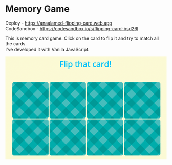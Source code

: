 # Memory Game
Deploy - https://anaalamed-flipping-card.web.app   
CodeSandbox - https://codesandbox.io/s/flipping-card-bsd26l

This is memory card game. Click on the card to flip it and try to match all the cards.  
I've developed it with Vanila JavaScript. 

![alt text](demo.png) 
